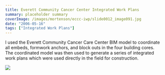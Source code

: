 ```yaml
---
title: Everett Community Cancer Center Integrated Work Plans
summary: placeholder summary
coverImage: /images/mortenson/eccc-iwp/slide0012_image091.jpg
date: "2006-05-16"
tags: ["Integrated Work Plans"]
---
```


I used the Everett Community Cancer Care Center BIM model to coordinate all embeds, formwork anchors, and block outs in the four building cores. The coordinated model was then used to generate a series of integrated work plans which were used directly in the field for construction.

![](/images/mortenson/eccc-iwp/slide0012_image093.jpg)